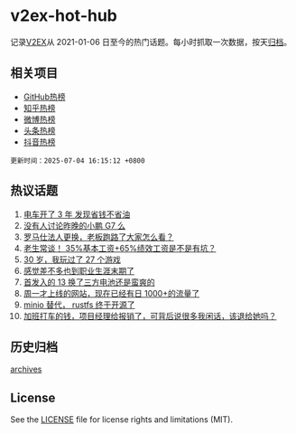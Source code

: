 # v2ex-hot-hub

 记录[V2EX](https://www.v2ex.com/)从 2021-01-06 日至今的热门话题。每小时抓取一次数据，按天[归档](archives)。
 
 ## 相关项目

- [GitHub热榜](https://github.com/lonnyzhang423/github-hot-hub)
- [知乎热榜](https://github.com/lonnyzhang423/zhihu-hot-hub)
- [微博热榜](https://github.com/lonnyzhang423/weibo-hot-hub)
- [头条热榜](https://github.com/lonnyzhang423/toutiao-hot-hub)
- [抖音热榜](https://github.com/lonnyzhang423/douyin-hot-hub)


 `更新时间：2025-07-04 16:15:12 +0800`

## 热议话题

1. [电车开了 3 年 发现省钱不省油](https://www.v2ex.com/t/1142850)
1. [没有人讨论昨晚的小鹏 G7 么](https://www.v2ex.com/t/1142950)
1. [罗马仕法人更换，老板跑路了大家怎么看？](https://www.v2ex.com/t/1142905)
1. [老生常谈！ 35%基本工资+65%绩效工资是不是有坑？](https://www.v2ex.com/t/1142835)
1. [30 岁，我玩过了 27 个游戏](https://www.v2ex.com/t/1142963)
1. [感觉差不多也到职业生涯末期了](https://www.v2ex.com/t/1142886)
1. [首发入的 13 换了三方电池还是蛮爽的](https://www.v2ex.com/t/1142918)
1. [周一才上线的网站，现在已经有日 1000+的流量了](https://www.v2ex.com/t/1142965)
1. [minio 替代， rustfs 终于开源了](https://www.v2ex.com/t/1142853)
1. [加班打车的钱，项目经理给报销了，可背后说很多我闲话，该退给她吗？](https://www.v2ex.com/t/1142969)

## 历史归档

[archives](archives)

## License

See the [LICENSE](LICENSE) file for license rights and limitations (MIT).
